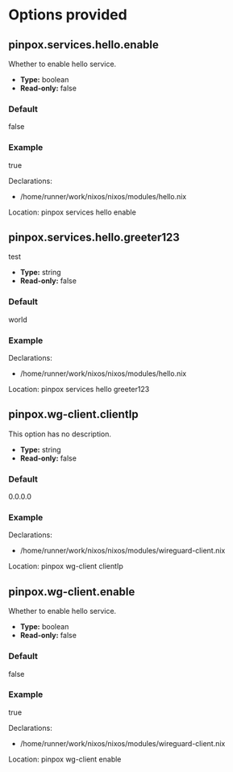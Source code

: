 # Options provided

## pinpox.services.hello.enable
Whether to enable hello service.
- **Type:** boolean
- **Read-only:** false

### Default
false

### Example
true

Declarations:
- /home/runner/work/nixos/nixos/modules/hello.nix

Location:
 pinpox  services  hello  enable 

## pinpox.services.hello.greeter123
test
- **Type:** string
- **Read-only:** false

### Default
world

### Example


Declarations:
- /home/runner/work/nixos/nixos/modules/hello.nix

Location:
 pinpox  services  hello  greeter123 

## pinpox.wg-client.clientIp
This option has no description.
- **Type:** string
- **Read-only:** false

### Default
0.0.0.0

### Example


Declarations:
- /home/runner/work/nixos/nixos/modules/wireguard-client.nix

Location:
 pinpox  wg-client  clientIp 

## pinpox.wg-client.enable
Whether to enable hello service.
- **Type:** boolean
- **Read-only:** false

### Default
false

### Example
true

Declarations:
- /home/runner/work/nixos/nixos/modules/wireguard-client.nix

Location:
 pinpox  wg-client  enable 

